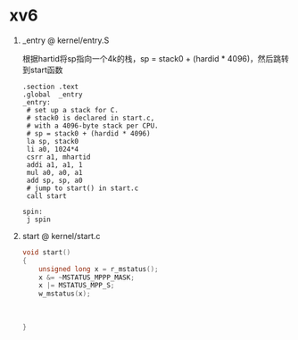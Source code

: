 # xv6

1. _entry @ kernel/entry.S

   根据hartid将sp指向一个4k的栈，sp = stack0 + (hardid * 4096)，然后跳转到start函数

   ```assembly
   .section .text
   .global	_entry
   _entry:
   	# set up a stack for C.
   	# stack0 is declared in start.c,
   	# with a 4096-byte stack per CPU.
   	# sp = stack0 + (hardid * 4096)
   	la sp, stack0
   	li a0, 1024*4
   	csrr a1, mhartid
   	addi a1, a1, 1
   	mul a0, a0, a1
   	add sp, sp, a0
   	# jump to start() in start.c
   	call start
   	
   spin:
   	j spin
   ```

2. start @ kernel/start.c

   ```c
   void start()
   {
       unsigned long x = r_mstatus();
       x &= ~MSTATUS_MPPP_MASK;
       x |= MSTATUS_MPP_S;
       w_mstatus(x);
       
       
       
   }
   ```

   
